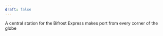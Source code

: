 ```yaml
---
draft: false
---
```

A central station for the Bifrost Express makes port from every corner of the globe